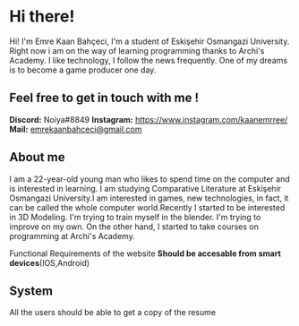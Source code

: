 ﻿# Hi there!

Hi! I'm Emre Kaan Bahçeci, I'm a student of Eskişehir Osmangazi University. Right now i am on the way of learning programming thanks to Archi's Academy. I like technology, I follow the news frequently. One of my dreams is to become a game producer one day.


## **Feel free to get in touch with me !**

**Discord:** Noiya#8849
**Instagram:** https://www.instagram.com/kaanemrree/
**Mail:** emrekaanbahceci@gmail.com





## About me

I am a 22-year-old young man who likes to spend time on the computer and is interested in learning. I am studying Comparative Literature at Eskişehir Osmangazi University.I am interested in games, new technologies, in fact, it can be called the whole computer world.Recently I started to be interested in 3D Modeling. I'm trying to train myself in the blender. I'm trying to improve on my own. On the other hand, I started to take courses on programming at Archi's Academy.

Functional Requirements of the website
**Should be accesable from smart devices**(IOS,Android)

## System
All the users should be able to get a copy of the resume


